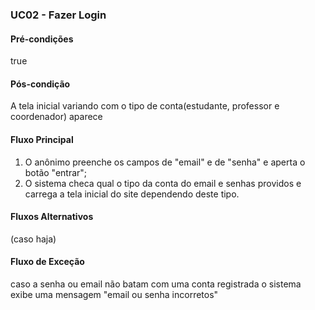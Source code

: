 ### UC02 - Fazer Login

#### Pré-condições
true
#### Pós-condição
A tela inicial variando com o tipo de conta(estudante, professor e coordenador) aparece
#### Fluxo Principal
1. O anônimo preenche os campos de "email" e de "senha" e aperta o botão "entrar";
2. O sistema checa qual o tipo da conta do email e senhas providos e carrega a tela inicial do site dependendo deste tipo.
#### Fluxos Alternativos
(caso haja)

#### Fluxo de Exceção
caso a senha ou email não batam com uma conta registrada o sistema exibe uma mensagem "email ou senha incorretos"
